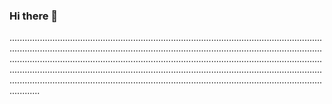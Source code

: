 ### Hi there 👋

........................................................................................................................................................................................................................................................................................................................................................................................................................................................................................................................................................................................................................................................